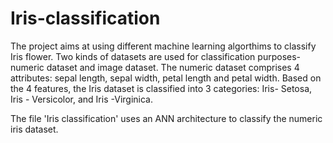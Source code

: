 # Iris-classification
The project aims at using different machine learning algorthims to classify Iris flower.
Two kinds of datasets are used for classification purposes- numeric dataset and image dataset. The numeric dataset comprises 4 attributes: sepal length, sepal width, petal length and petal width. Based on the 4 features, the Iris dataset is classified into 3 categories: Iris- Setosa, Iris - Versicolor, and Iris -Virginica.

The file 'Iris classification' uses an ANN architecture to classify the numeric iris dataset.
